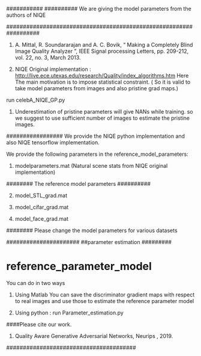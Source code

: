 ###########
########## We are giving the model parameters from the authors of NIQE 

##################################################################

1. A. Mittal, R. Soundararajan and A. C. Bovik, “ Making a Completely Blind Image Quality Analyzer ”, IEEE Signal processing Letters, pp. 209-212, vol. 22, no. 3, March 2013.

2. NIQE Original implementation : http://live.ece.utexas.edu/research/Quality/index_algorithms.htm
Here The main motivation is to impose statistical constraint. ( So it is valid to take model parameters from images and also pristine grad maps.)

run celebA_NIQE_GP.py

1. Underestimation of pristine parameters will give NANs while training. so we suggest to use sufficient number of images to estimate the pristine images.

#################
We provide the NIQE python implementation and also NIQE tensorflow implementation.


We provide the following parameters in the reference_model_parameters:

1. modelparameters.mat (Natural scene stats from NIQE original implementation)

######## The reference model parameters ##########

2. model_STL_grad.mat	

3. model_cifar_grad.mat


4. model_face_grad.mat

########
Please change the model parameters for various datasets

######################
##parameter estimation #########

# reference_parameter_model #######

 You can do in two ways
 
1. Using Matlab
You can save the discriminator gradient maps with respect to real images and use those to estimate the reference parameter model

2. Using python : 
	run Parameter_estimation.py
  

####Please cite our work.
1. Quality Aware Generative Adversarial Networks, Neurips , 2019.

#######################################


